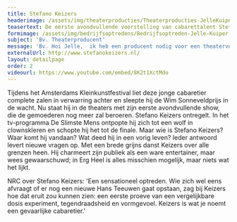 ```yaml
---
title: Stefano Keizers
headerimage: /assets/img/theaterproducties/Theaterproducties-JelleKuiper-StefanoKeizers.jpg
teasertext: De eerste avondvullende voorstelling van cabarettalent Stefano Keizers.
formimage: /assets/img/bedrijfsoptredens/Bedrijfsoptreden-Jelle-Kuiper-fakespeech.jpg
subject: 'Bv. Theaterproducent'
message: 'Bv. Hoi Jelle,  ik heb een producent nodig voor een theatervoorstelling die ik op aan het zetten ben. Wil je een keertje koffie drinken? Groetjes, Charlotte'
externalUrl: http://www.stefanokeizers.nl/
layout: detailpage
order: 2
videourl: https://www.youtube.com/embed/8K2t1XctMdo
---
```


Tijdens het Amsterdams Kleinkunstfestival liet deze jonge cabaretier complete zalen in verwarring achter en sleepte hij de Wim Sonneveldprijs in de wacht. Nu staat hij in de theaters met zijn eerste avondvullende show, die de gemoederen nog meer zal beroeren. Stefano Keizers ontregelt. In het tv-programma De Slimste Mens ontpopte hij zich tot een wolf in clownskleren en schopte hij het tot de finale. Maar wie is Stefano Keizers? Waar komt hij vandaan? Wat deed hij in een vorig leven? Ieder antwoord levert nieuwe vragen op. Met een brede grijns danst Keizers over alle grenzen heen. Hij charmeert zijn publiek als een ware entertainer, maar wees gewaarschuwd; in Erg Heel is alles misschien mogelijk, maar niets wat het lijkt.

NRC over Stefano Keizers: 'Een sensationeel optreden. Wie zich wel eens afvraagt of er nog een nieuwe Hans Teeuwen gaat opstaan, zag bij Keizers hoe dat eruit zou kunnen zien: een eerste proeve van een vergelijkbare dosis experiment, tegendraadsheid en vormgevoel. Keizers is wat je noemt een gevaarlijke cabaretier.'